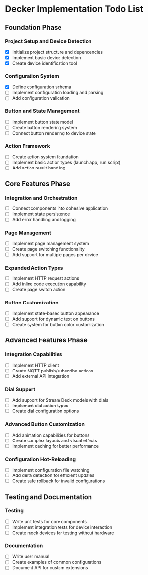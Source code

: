 # Decker Implementation Todo List

## Foundation Phase

### Project Setup and Device Detection
- [x] Initialize project structure and dependencies
- [x] Implement basic device detection
- [x] Create device identification tool

### Configuration System
- [x] Define configuration schema
- [ ] Implement configuration loading and parsing
- [ ] Add configuration validation

### Button and State Management
- [ ] Implement button state model
- [ ] Create button rendering system
- [ ] Connect button rendering to device state

### Action Framework
- [ ] Create action system foundation
- [ ] Implement basic action types (launch app, run script)
- [ ] Add action result handling

## Core Features Phase

### Integration and Orchestration
- [ ] Connect components into cohesive application
- [ ] Implement state persistence
- [ ] Add error handling and logging

### Page Management
- [ ] Implement page management system
- [ ] Create page switching functionality
- [ ] Add support for multiple pages per device

### Expanded Action Types
- [ ] Implement HTTP request actions
- [ ] Add inline code execution capability
- [ ] Create page switch action

### Button Customization
- [ ] Implement state-based button appearance
- [ ] Add support for dynamic text on buttons
- [ ] Create system for button color customization

## Advanced Features Phase

### Integration Capabilities
- [ ] Implement HTTP client
- [ ] Create MQTT publish/subscribe actions
- [ ] Add external API integration

### Dial Support
- [ ] Add support for Stream Deck models with dials
- [ ] Implement dial action types
- [ ] Create dial configuration options

### Advanced Button Customization
- [ ] Add animation capabilities for buttons
- [ ] Create complex layouts and visual effects
- [ ] Implement caching for better performance

### Configuration Hot-Reloading
- [ ] Implement configuration file watching
- [ ] Add delta detection for efficient updates
- [ ] Create safe rollback for invalid configurations

## Testing and Documentation

### Testing
- [ ] Write unit tests for core components
- [ ] Implement integration tests for device interaction
- [ ] Create mock devices for testing without hardware

### Documentation
- [ ] Write user manual
- [ ] Create examples of common configurations
- [ ] Document API for custom extensions